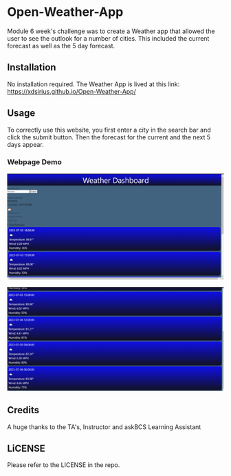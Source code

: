 # Open-Weather-App

Module 6 week's challenge was to create a Weather app that allowed the user to see the outlook for a number of cities. This included the current forecast as well as the 5 day forecast.

## Installation

No installation required. The Weather App is lived at this link: 
https://xdsirius.github.io/Open-Weather-App/

## Usage

To correctly use this website, you first enter a city in the search bar and click the submit button.
Then the forecast for the current and the next 5 days appear.
### Webpage Demo
![Webpage](https://github.com/XDSirius/Open-Weather-App/blob/main/assets/imgs/website1.png "Webpage Image")

![Webpage1](https://github.com/XDSirius/Open-Weather-App/blob/main/assets/imgs/website2.png "Webpage Image")

## Credits
A huge thanks to the TA's, Instructor and askBCS Learning Assistant

## LiCENSE
Please refer to the LICENSE in the repo.